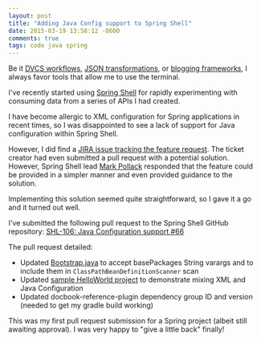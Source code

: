 ```yaml
---
layout: post
title: "Adding Java Config support to Spring Shell"
date: 2015-03-19 13:58:12 -0600
comments: true
tags: code java spring
---
```


Be it [DVCS workflows](https://github.com/nvie/gitflow), [JSON transformations](http://stedolan.github.io/jq/), or [blogging frameworks](http://octopress.org/), I always favor tools that allow me to use the terminal.

I've recently started using [Spring Shell](http://docs.spring.io/spring-shell/docs/current/reference/htmlsingle/) for rapidly experimenting with consuming data from a series of APIs I had created.

I have become allergic to XML configuration for Spring applications in recent times, so I was disappointed to see a lack of support for Java configuration within Spring Shell.

However, I did find a [JIRA issue tracking the feature request](https://jira.spring.io/browse/SHL-106). The ticket creator had even submitted a pull request with a potential solution. However, Spring Shell lead [Mark Pollack](https://twitter.com/markpollack) responded that the feature could be provided in a simpler manner and even provided guidance to the solution.

Implementing this solution seemed quite straightforward, so I gave it a go and it turned out well. 

I've submitted the following pull request to the Spring Shell GitHub repository: [SHL-106: Java Configuration support #66](https://github.com/spring-projects/spring-shell/pull/66)

<!-- more -->

The pull request detailed:

- Updated [Bootstrap.java](https://github.com/robinhowlett/spring-shell/commit/38562bebf3d7621d4ee9fff1e0f477664299f282#diff-aefe86f2ee6f28928f53e91587a79910) to accept basePackages String varargs and to include them in `ClassPathBeanDefinitionScanner` scan
- Updated [sample HelloWorld project](https://github.com/robinhowlett/spring-shell/commit/38562bebf3d7621d4ee9fff1e0f477664299f282#diff-c2b9b8f993e1d2ca3677a070dd126078) to demonstrate mixing XML and Java Configuration
- Updated docbook-reference-plugin dependency group ID and version (needed to get my gradle build working)

This was my first pull request submission for a Spring project (albeit still awaiting approval). I was very happy to "give a little back" finally!